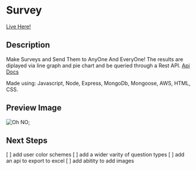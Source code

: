 # Survey
[Live Here!](https://surveyapiandcharts.herokuapp.com/#)
## Description
Make Surveys and Send Them to AnyOne And EveryOne!
The results are diplayed via line graph and pie chart and be queried through a Rest API. [Api Docs](https://surveyapiandcharts.herokuapp.com/api?) 

Made using: Javascript, Node, Express, MongoDb, Mongoose, AWS, HTML, CSS.

## Preview Image
![Oh NO](https://i.imgur.com/LCxVGz7.png);

## Next Steps 
[ ] add user color schemes
[ ] add a wider varity of question types 
[ ] add an api to export to excel
[ ] add abitity to add images